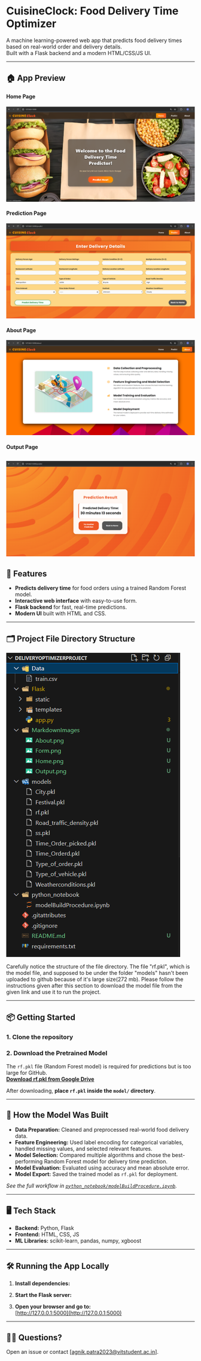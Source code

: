 # **CuisineClock: Food Delivery Time Optimizer**

A machine learning-powered web app that predicts food delivery times based on real-world order and delivery details.  
Built with a Flask backend and a modern HTML/CSS/JS UI.

---

## 🏠 App Preview
#### **Home Page**
![Home Page](./MarkdownImages/Home.png)
#### **Prediction Page**
![Prediction Form](./MarkdownImages/Form.png)
#### **About Page**
![About Page](./MarkdownImages/About.png)
#### **Output Page**
![Output Page](./MarkdownImages/Output.png)
---

## 🚀 **Features**

- **Predicts delivery time** for food orders using a trained Random Forest model.
- **Interactive web interface** with easy-to-use form.
- **Flask backend** for fast, real-time predictions.
- **Modern UI** built with HTML and CSS.

---

## 🗂️ **Project File Directory Structure**
![File Directory Structure](./MarkdownImages/FileDirectory.png)

Carefully notice the structure of the file directory. The file "rf.pkl", which is the model file, and supposed to be under the folder "models" hasn't been uploaded to github because of it's large size(272 mb). Please follow the instructions given after this section to download the model file from the given link and use it to run the project.


---

## 📦 Getting Started

### 1. Clone the repository


### 2. Download the Pretrained Model

The `rf.pkl` file (Random Forest model) is required for predictions but is too large for GitHub.  
[**Download rf.pkl from Google Drive**](https://drive.google.com/file/d/1KvRlk09-F5--Ppm0xHVppUSsVQ2i317n/view?usp=drive_link)

After downloading, **place `rf.pkl` inside the `model/` directory**.

---

## 📝 How the Model Was Built

- **Data Preparation:** Cleaned and preprocessed real-world food delivery data.
- **Feature Engineering:** Used label encoding for categorical variables, handled missing values, and selected relevant features.
- **Model Selection:** Compared multiple algorithms and chose the best-performing Random Forest model for delivery time prediction.
- **Model Evaluation:** Evaluated using accuracy and mean absolute error.
- **Model Export:** Saved the trained model as `rf.pkl` for deployment.

*See the full workflow in [`python_notebook/modelBuildProcedure.ipynb`](python_notebook/modelBuildProcedure.ipynb).*

---

## 🖥️ Tech Stack

- **Backend:** Python, Flask
- **Frontend:** HTML, CSS, JS
- **ML Libraries:** scikit-learn, pandas, numpy, xgboost

---

## 🛠️ Running the App Locally

1. **Install dependencies:**

2. **Start the Flask server:**

3. **Open your browser and go to:**  
[http://127.0.0.1:5000](http://127.0.0.1:5000)

---


## 🙋‍♂️ Questions?

Open an issue or contact [agnik.patra2023@vitstudent.ac.in].

